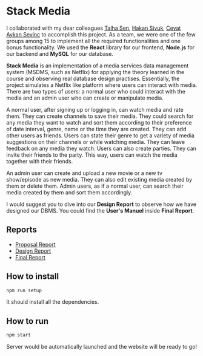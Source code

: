 # Stack Media

I collaborated with my dear colleagues [Talha Sen](https://github.com/talhasen123 "Talha's Github"), [Hakan Sivuk](https://github.com/hakansivuk "Hakan's Github"), [Cevat Aykan Sevinc](https://github.com/cevataykans "Cevat's Github") to accomplish this project. As a team, we were one of the few groups among 15 to implement all the required functionalities and one bonus functionality. We used the **React** library for our frontend, **Node.js** for our backend and **MySQL** for our database.

**Stack Media** is an implementation of a media services data management system (MSDMS, such as Netflix) for applying the theory learned in the course and observing real database design practises. Essentially, the project simulates a Netflix like platform where users can interact with media. There are two types of users: a normal user who could interact with the media and an admin user who can create or manipulate media.

A normal user, after signing up or logging in, can watch media and rate them. They can create channels to save their media. They could search for any media they want to watch and sort them according to their preference of date interval, genre, name or the time they are created. They can add other users as friends. Users can state their genre to get a variety of media suggestions on their channels or while watching media. They can leave feedback on any media they watch. Users can also create parties. They can invite their friends to the party. This way, users can watch the media together with their friends.

An admin user can create and upload a new movie or a new tv show/episode as new media. They can also edit existing media created by them or delete them. Admin users, as if a normal user, can search their media created by them and sort them accordingly.

I would suggest you to dive into our **Design Report** to observe how we have designed our DBMS. You could find the **User's Manuel** inside **Final Report**.

## Reports

* [Proposal Report](https://docs.google.com/document/d/1YKSLNEJh3Id7o9RNbmQU_o08PUxBJzC2IzhkB1JRdsg/edit?usp=sharing)
* [Design Report](https://docs.google.com/document/d/1mm-Ebh5BdCNxNBv6mmtWWuYigF31PSd0lQpefB0xR0w/edit?usp=sharing)
* [Final Report](https://docs.google.com/document/d/11fPr1L_e6Lt1KPPkPYjzcZpIJl7HNQqmtoOlRtE7E2M/edit?usp=sharing)

## How to install

```bash
npm run setup
```
It should install all the dependencies.

## How to run

```bash
npm start
```

Server would be automatically launched and the website will be ready to go!
